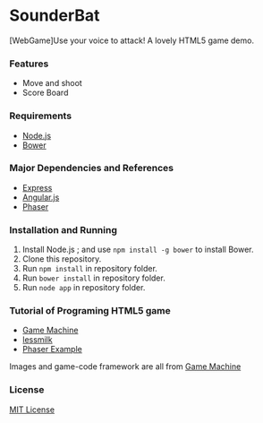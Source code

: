 SounderBat
==========
[WebGame]Use your voice to attack! A lovely HTML5 game demo.

### Features

* Move and shoot
* Score Board

### Requirements

* [Node.js](http://nodejs.org)
* [Bower](http://bower.io)

### Major Dependencies and References

* [Express](http://expressjs.com)
* [Angular.js](http://angularjs.org)
* [Phaser](https://github.com/photonstorm/phaser)

### Installation and Running

1. Install Node.js ; and use `npm install -g bower` to install Bower.
2. Clone this repository.
3. Run `npm install` in repository folder.
4. Run `bower install` in repository folder.
5. Run `node app` in repository folder.


### Tutorial of Programing HTML5 game
* [Game Machine](http://gamemechanicexplorer.com/)
* [lessmilk](http://blog.lessmilk.com/make-html5-games-with-phaser-1/)
* [Phaser Example](https://github.com/photonstorm/phaser-examples)


Images and game-code framework are all from [Game Machine](http://gamemechanicexplorer.com/)

### License

[MIT License](http://opensource.org/licenses/MIT)
